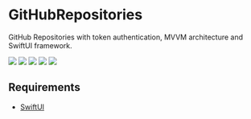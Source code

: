 # GitHubRepositories
GitHub Repositories with token authentication, MVVM architecture and SwiftUI framework.

![](./screenshot-1.png)
![](./screenshot-2.png)
![](./screenshot-3.png)
![](./screenshot-4.png)
![](./screenshot-5.png)

## Requirements
- [SwiftUI](https://developer.apple.com/xcode/swiftui/)
